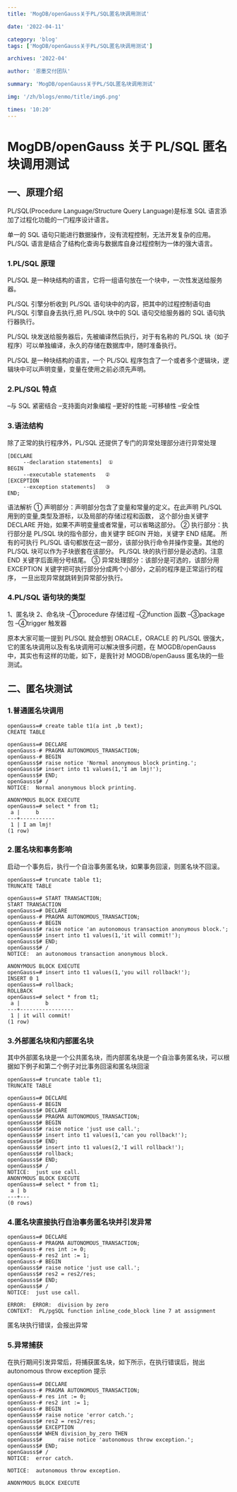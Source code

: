 ```yaml
---
title: 'MogDB/openGauss关于PL/SQL匿名块调用测试'

date: '2022-04-11'

category: 'blog'
tags: ['MogDB/openGauss关于PL/SQL匿名块调用测试']

archives: '2022-04'

author: '恩墨交付团队'

summary: 'MogDB/openGauss关于PL/SQL匿名块调用测试'

img: '/zh/blogs/enmo/title/img6.png'

times: '10:20'
---
```


# MogDB/openGauss 关于 PL/SQL 匿名块调用测试

## 一、原理介绍

PL/SQL(Procedure Language/Structure Query Language)是标准 SQL 语言添加了过程化功能的一门程序设计语言。

单一的 SQL 语句只能进行数据操作，没有流程控制，无法开发复杂的应用。PL/SQL 语言是结合了结构化查询与数据库自身过程控制为一体的强大语言。

### 1.PL/SQL 原理

PL/SQL 是一种块结构的语言，它将一组语句放在一个块中，一次性发送给服务器。

PL/SQL 引擎分析收到 PL/SQL 语句块中的内容，把其中的过程控制语句由 PL/SQL 引擎自身去执行,把 PL/SQL 块中的 SQL 语句交给服务器的 SQL 语句执行器执行。

PL/SQL 块发送给服务器后，先被编译然后执行，对于有名称的 PL/SQL 块（如子程序）可以单独编译，永久的存储在数据库中，随时准备执行。

PL/SQL 是一种块结构的语言，一个 PL/SQL 程序包含了一个或者多个逻辑块，逻辑块中可以声明变量，变量在使用之前必须先声明。

### 2.PL/SQL 特点

–与 SQL 紧密结合
–支持面向对象编程
–更好的性能
–可移植性
–安全性

### 3.语法结构

除了正常的执行程序外，PL/SQL 还提供了专门的异常处理部分进行异常处理

```plsql
[DECLARE
     --declaration statements]  ①
BEGIN
     --executable statements   ②
[EXCEPTION
     --exception statements]   ③
END;

```

语法解析
① 声明部分：声明部分包含了变量和常量的定义。在此声明 PL/SQL 用到的变量,类型及游标，以及局部的存储过程和函数，
这个部分由关键字 DECLARE 开始，如果不声明变量或者常量，可以省略这部分。
② 执行部分：执行部分是 PL/SQL 块的指令部分，由关键字 BEGIN 开始，关键字 END 结尾。
所有的可执行 PL/SQL 语句都放在这一部分，该部分执行命令并操作变量。其他的 PL/SQL 块可以作为子块嵌套在该部分。
PL/SQL 块的执行部分是必选的。注意 END 关键字后面用分号结尾。
③ 异常处理部分：该部分是可选的，该部分用 EXCEPTION 关键字把可执行部分分成两个小部分，之前的程序是正常运行的程序，
一旦出现异常就跳转到异常部分执行。

### 4.PL/SQL 语句块的类型

1、匿名块
2、命名块
–①procedure 存储过程
–②function 函数
–③package 包
–④trigger 触发器

原本大家可能一提到 PL/SQL 就会想到 ORACLE，ORACLE 的 PL/SQL 很强大，它的匿名块调用以及有名块调用可以解决很多问题，在 MOGDB/openGauss 中，其实也有这样的功能，如下，是我针对 MOGDB/openGauss 匿名块的一些测试。

## 二、匿名块测试

### 1.普通匿名块调用

```plsql
openGauss=# create table t1(a int ,b text);
CREATE TABLE

openGauss=# DECLARE
openGauss-# PRAGMA AUTONOMOUS_TRANSACTION;
openGauss-# BEGIN
openGauss$# raise notice 'Normal anonymous block printing.';
openGauss$# insert into t1 values(1,'I am lmj!');
openGauss$# END;
openGauss$# /
NOTICE:  Normal anonymous block printing.

ANONYMOUS BLOCK EXECUTE
openGauss=# select * from t1;
 a |     b
---+-----------
 1 | I am lmj!
(1 row)

```

### 2.匿名块和事务影响

启动一个事务后，执行一个自治事务匿名块，如果事务回滚，则匿名块不回滚。

```plsql
openGauss=# truncate table t1;
TRUNCATE TABLE

openGauss=# START TRANSACTION;
START TRANSACTION
openGauss=# DECLARE
openGauss-# PRAGMA AUTONOMOUS_TRANSACTION;
openGauss-# BEGIN
openGauss$# raise notice 'an autonomous transaction anonymous block.';
openGauss$# insert into t1 values(1,'it will commit!');
openGauss$# END;
openGauss$# /
NOTICE:  an autonomous transaction anonymous block.

ANONYMOUS BLOCK EXECUTE
openGauss=# insert into t1 values(1,'you will rollback!');
INSERT 0 1
openGauss=# rollback;
ROLLBACK
openGauss=# select * from t1;
 a |        b
---+-----------------
 1 | it will commit!
(1 row)
```

### 3.外部匿名块和内部匿名块

其中外部匿名块是一个公共匿名块，而内部匿名块是一个自治事务匿名块，可以根据如下例子和第二个例子对比事务回滚和匿名块回滚

```plsql
openGauss=# truncate table t1;
TRUNCATE TABLE

openGauss=# DECLARE
openGauss-# BEGIN
openGauss$# DECLARE
openGauss$# PRAGMA AUTONOMOUS_TRANSACTION;
openGauss$# BEGIN
openGauss$# raise notice 'just use call.';
openGauss$# insert into t1 values(1,'can you rollback!');
openGauss$# END;
openGauss$# insert into t1 values(2,'I will rollback!');
openGauss$# rollback;
openGauss$# END;
openGauss$# /
NOTICE:  just use call.
ANONYMOUS BLOCK EXECUTE
openGauss=# select * from t1;
 a | b
---+---
(0 rows)
```

### 4.匿名块直接执行自治事务匿名块并引发异常

```plsql
openGauss=# DECLARE
openGauss-# PRAGMA AUTONOMOUS_TRANSACTION;
openGauss-# res int := 0;
openGauss-# res2 int := 1;
openGauss-# BEGIN
openGauss$# raise notice 'just use call.';
openGauss$# res2 = res2/res;
openGauss$# END;
openGauss$# /
NOTICE:  just use call.

ERROR:  ERROR:  division by zero
CONTEXT:  PL/pgSQL function inline_code_block line 7 at assignment
```

匿名块执行错误，会报出异常

### 5.异常捕获

在执行期间引发异常后，将捕获匿名块，如下所示，在执行错误后，抛出 autonomous throw exception 提示

```plsql
openGauss=# DECLARE
openGauss-# PRAGMA AUTONOMOUS_TRANSACTION;
openGauss-# res int := 0;
openGauss-# res2 int := 1;
openGauss-# BEGIN
openGauss$# raise notice 'error catch.';
openGauss$# res2 = res2/res;
openGauss$# EXCEPTION
openGauss$# WHEN division_by_zero THEN
openGauss$#     raise notice 'autonomous throw exception.';
openGauss$# END;
openGauss$# /
NOTICE:  error catch.

NOTICE:  autonomous throw exception.

ANONYMOUS BLOCK EXECUTE
```
